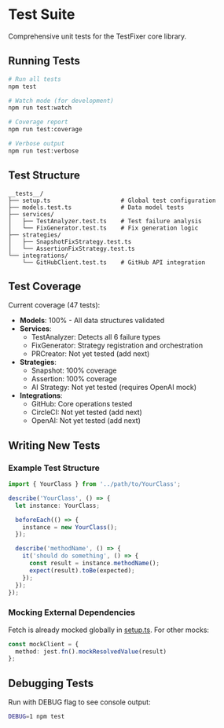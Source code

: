 # Test Suite

Comprehensive unit tests for the TestFixer core library.

## Running Tests

```bash
# Run all tests
npm test

# Watch mode (for development)
npm run test:watch

# Coverage report
npm run test:coverage

# Verbose output
npm run test:verbose
```

## Test Structure

```
__tests__/
├── setup.ts                    # Global test configuration
├── models.test.ts              # Data model tests
├── services/
│   ├── TestAnalyzer.test.ts    # Test failure analysis
│   └── FixGenerator.test.ts    # Fix generation logic
├── strategies/
│   ├── SnapshotFixStrategy.test.ts
│   └── AssertionFixStrategy.test.ts
└── integrations/
    └── GitHubClient.test.ts    # GitHub API integration
```

## Test Coverage

Current coverage (47 tests):

- **Models**: 100% - All data structures validated
- **Services**:
  - TestAnalyzer: Detects all 6 failure types
  - FixGenerator: Strategy registration and orchestration
  - PRCreator: Not yet tested (add next)
- **Strategies**:
  - Snapshot: 100% coverage
  - Assertion: 100% coverage
  - AI Strategy: Not yet tested (requires OpenAI mock)
- **Integrations**:
  - GitHub: Core operations tested
  - CircleCI: Not yet tested (add next)
  - OpenAI: Not yet tested (add next)

## Writing New Tests

### Example Test Structure

```typescript
import { YourClass } from '../path/to/YourClass';

describe('YourClass', () => {
  let instance: YourClass;

  beforeEach(() => {
    instance = new YourClass();
  });

  describe('methodName', () => {
    it('should do something', () => {
      const result = instance.methodName();
      expect(result).toBe(expected);
    });
  });
});
```

### Mocking External Dependencies

Fetch is already mocked globally in [setup.ts](setup.ts). For other mocks:

```typescript
const mockClient = {
  method: jest.fn().mockResolvedValue(result)
};
```

## Debugging Tests

Run with DEBUG flag to see console output:

```bash
DEBUG=1 npm test
```

